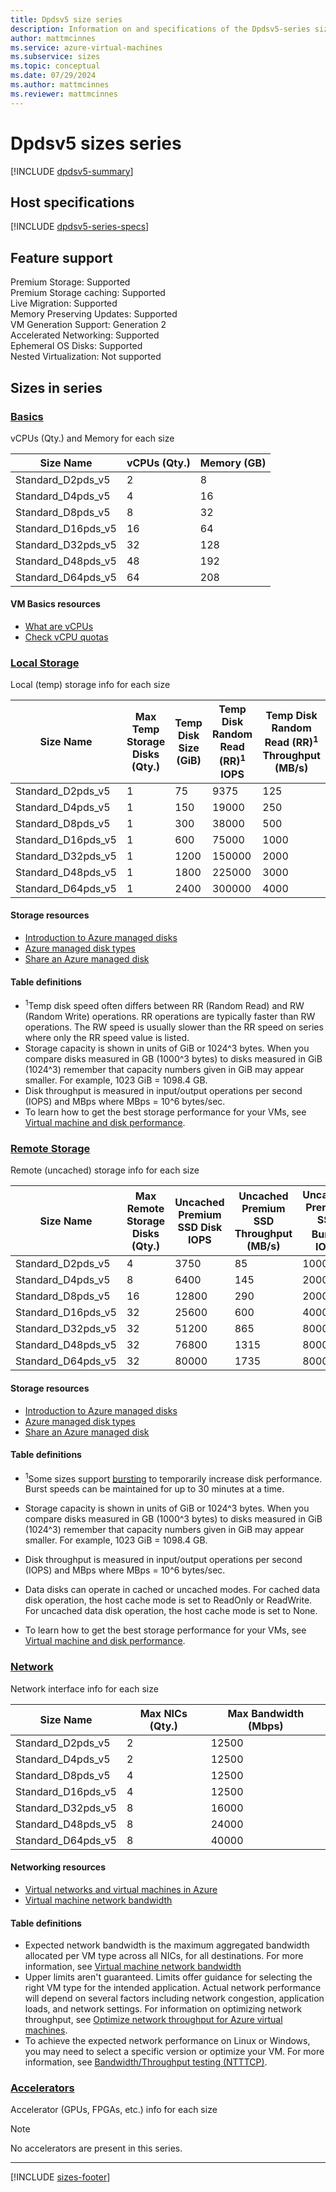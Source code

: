 ```yaml
---
title: Dpdsv5 size series
description: Information on and specifications of the Dpdsv5-series sizes
author: mattmcinnes
ms.service: azure-virtual-machines
ms.subservice: sizes
ms.topic: conceptual
ms.date: 07/29/2024
ms.author: mattmcinnes
ms.reviewer: mattmcinnes
---
```


# Dpdsv5 sizes series

[!INCLUDE [dpdsv5-summary](./includes/dpdsv5-series-summary.md)]

## Host specifications
[!INCLUDE [dpdsv5-series-specs](./includes/dpdsv5-series-specs.md)]

## Feature support

Premium Storage: Supported<br>
Premium Storage caching: Supported<br>
Live Migration: Supported<br>
Memory Preserving Updates: Supported<br>
VM Generation Support: Generation 2<br>
Accelerated Networking: Supported<br>
Ephemeral OS Disks: Supported<br>
Nested Virtualization: Not supported<br>

## Sizes in series

### [Basics](#tab/sizebasic)

vCPUs (Qty.) and Memory for each size

| Size Name | vCPUs (Qty.) | Memory (GB) |
| --- | --- | --- |
| Standard_D2pds_v5 | 2 | 8 |
| Standard_D4pds_v5 | 4 | 16 |
| Standard_D8pds_v5 | 8 | 32 |
| Standard_D16pds_v5 | 16 | 64 |
| Standard_D32pds_v5 | 32 | 128 |
| Standard_D48pds_v5 | 48 | 192 |
| Standard_D64pds_v5 | 64 | 208 |

#### VM Basics resources
- [What are vCPUs](../../../virtual-machines/managed-disks-overview.md)
- [Check vCPU quotas](../../../virtual-machines/quotas.md)

### [Local Storage](#tab/sizestoragelocal)

Local (temp) storage info for each size

| Size Name | Max Temp Storage Disks (Qty.) | Temp Disk Size (GiB) | Temp Disk Random Read (RR)<sup>1</sup> IOPS | Temp Disk Random Read (RR)<sup>1</sup> Throughput (MB/s) |
| --- | --- | --- | --- | --- |
| Standard_D2pds_v5 | 1 | 75 | 9375 | 125 |
| Standard_D4pds_v5 | 1 | 150 | 19000 | 250 |
| Standard_D8pds_v5 | 1 | 300 | 38000 | 500 |
| Standard_D16pds_v5 | 1 | 600 | 75000 | 1000 |
| Standard_D32pds_v5 | 1 | 1200 | 150000 | 2000 |
| Standard_D48pds_v5 | 1 | 1800 | 225000 | 3000 |
| Standard_D64pds_v5 | 1 | 2400 | 300000 | 4000 |

#### Storage resources
- [Introduction to Azure managed disks](../../../virtual-machines/managed-disks-overview.md)
- [Azure managed disk types](../../../virtual-machines/disks-types.md)
- [Share an Azure managed disk](../../../virtual-machines/disks-shared.md)

#### Table definitions
- <sup>1</sup>Temp disk speed often differs between RR (Random Read) and RW (Random Write) operations. RR operations are typically faster than RW operations. The RW speed is usually slower than the RR speed on series where only the RR speed value is listed.
- Storage capacity is shown in units of GiB or 1024^3 bytes. When you compare disks measured in GB (1000^3 bytes) to disks measured in GiB (1024^3) remember that capacity numbers given in GiB may appear smaller. For example, 1023 GiB = 1098.4 GB.
- Disk throughput is measured in input/output operations per second (IOPS) and MBps where MBps = 10^6 bytes/sec.
- To learn how to get the best storage performance for your VMs, see [Virtual machine and disk performance](../../../virtual-machines/disks-performance.md).

### [Remote Storage](#tab/sizestorageremote)

Remote (uncached) storage info for each size

| Size Name | Max Remote Storage Disks (Qty.) | Uncached Premium SSD Disk IOPS | Uncached Premium SSD Throughput (MB/s) | Uncached Premium SSD Burst<sup>1</sup> IOPS | Uncached Premium SSD Burst<sup>1</sup> Throughput (MB/s) |
| --- | --- | --- | --- | --- | --- |
| Standard_D2pds_v5 | 4 | 3750 | 85 | 10000 | 1200 |
| Standard_D4pds_v5 | 8 | 6400 | 145 | 20000 | 1200 |
| Standard_D8pds_v5 | 16 | 12800 | 290 | 20000 | 1200 |
| Standard_D16pds_v5 | 32 | 25600 | 600 | 40000 | 1200 |
| Standard_D32pds_v5 | 32 | 51200 | 865 | 80000 | 2000 |
| Standard_D48pds_v5 | 32 | 76800 | 1315 | 80000 | 3000 |
| Standard_D64pds_v5 | 32 | 80000 | 1735 | 80000 | 3000 |

#### Storage resources
- [Introduction to Azure managed disks](../../../virtual-machines/managed-disks-overview.md)
- [Azure managed disk types](../../../virtual-machines/disks-types.md)
- [Share an Azure managed disk](../../../virtual-machines/disks-shared.md)

#### Table definitions
- <sup>1</sup>Some sizes support [bursting](../../disk-bursting.md) to temporarily increase disk performance. Burst speeds can be maintained for up to 30 minutes at a time.

- Storage capacity is shown in units of GiB or 1024^3 bytes. When you compare disks measured in GB (1000^3 bytes) to disks measured in GiB (1024^3) remember that capacity numbers given in GiB may appear smaller. For example, 1023 GiB = 1098.4 GB.
- Disk throughput is measured in input/output operations per second (IOPS) and MBps where MBps = 10^6 bytes/sec.
- Data disks can operate in cached or uncached modes. For cached data disk operation, the host cache mode is set to ReadOnly or ReadWrite. For uncached data disk operation, the host cache mode is set to None.
- To learn how to get the best storage performance for your VMs, see [Virtual machine and disk performance](../../../virtual-machines/disks-performance.md).


### [Network](#tab/sizenetwork)

Network interface info for each size

| Size Name | Max NICs (Qty.) | Max Bandwidth (Mbps) |
| --- | --- | --- |
| Standard_D2pds_v5 | 2 | 12500 |
| Standard_D4pds_v5 | 2 | 12500 |
| Standard_D8pds_v5 | 4 | 12500 |
| Standard_D16pds_v5 | 4 | 12500 |
| Standard_D32pds_v5 | 8 | 16000 |
| Standard_D48pds_v5 | 8 | 24000 |
| Standard_D64pds_v5 | 8 | 40000 |

#### Networking resources
- [Virtual networks and virtual machines in Azure](/azure/virtual-network/network-overview)
- [Virtual machine network bandwidth](/azure/virtual-network/virtual-machine-network-throughput)

#### Table definitions
- Expected network bandwidth is the maximum aggregated bandwidth allocated per VM type across all NICs, for all destinations. For more information, see [Virtual machine network bandwidth](/azure/virtual-network/virtual-machine-network-throughput)
- Upper limits aren't guaranteed. Limits offer guidance for selecting the right VM type for the intended application. Actual network performance will depend on several factors including network congestion, application loads, and network settings. For information on optimizing network throughput, see [Optimize network throughput for Azure virtual machines](/azure/virtual-network/virtual-network-optimize-network-bandwidth). 
-  To achieve the expected network performance on Linux or Windows, you may need to select a specific version or optimize your VM. For more information, see [Bandwidth/Throughput testing (NTTTCP)](/azure/virtual-network/virtual-network-bandwidth-testing).

### [Accelerators](#tab/sizeaccelerators)

Accelerator (GPUs, FPGAs, etc.) info for each size

> [!NOTE]
> No accelerators are present in this series.

---

[!INCLUDE [sizes-footer](../includes/sizes-footer.md)]

